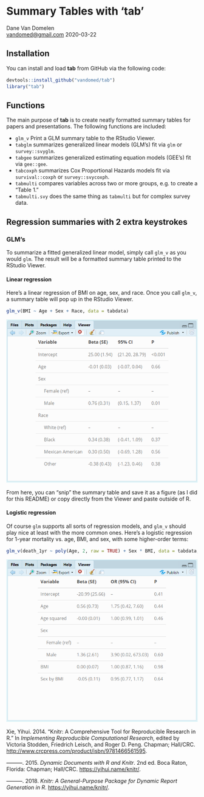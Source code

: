 Summary Tables with ‘tab’
================
Dane Van Domelen <br> <vandomed@gmail.com>
2020-03-22

<!-- README.md is generated from README.Rmd. Please edit that file -->

## Installation

You can install and load **tab** from GitHub via the following code:

``` r
devtools::install_github("vandomed/tab")
library("tab")
```

## Functions

The main purpose of **tab** is to create neatly formatted summary tables
for papers and presentations. The following functions are included:

  - `glm_v` Print a GLM summary table to the RStudio Viewer.
  - `tabglm` summarizes generalized linear models (GLM’s) fit via `glm`
    or `survey::svyglm`.
  - `tabgee` summarizes generalized estimating equation models (GEE’s)
    fit via `gee::gee`.
  - `tabcoxph` summarizes Cox Proportional Hazards models fit via
    `survival::coxph` or `survey::svycoxph`.
  - `tabmulti` compares variables across two or more groups, e.g. to
    create a “Table 1.”
  - `tabmulti.svy` does the same thing as `tabmulti` but for complex
    survey data.

## Regression summaries with 2 extra keystrokes

### GLM’s

To summarize a fitted generalized linear model, simply call `glm_v` as
you would `glm`. The result will be a formatted summary table printed to
the RStudio Viewer.

#### Linear regression

Here’s a linear regression of BMI on age, sex, and race. Once you call
`glm_v`, a summary table will pop up in the RStudio Viewer.

``` r
glm_v(BMI ~ Age + Sex + Race, data = tabdata)
```

![Figure](linear.PNG)

From here, you can “snip” the summary table and save it as a figure (as
I did for this README) or copy directly from the Viewer and paste
outside of R.

#### Logistic regression

Of course `glm` supports all sorts of regression models, and `glm_v`
should play nice at least with the more common ones. Here’s a logistic
regression for 1-year mortality vs. age, BMI, and sex, with some
higher-order terms:

``` r
glm_v(death_1yr ~ poly(Age, 2, raw = TRUE) + Sex * BMI, data = tabdata, family = binomial)
```

![Figure](logistic.PNG)

<!-- ## Exporting tables, e.g. to Word -->

<!-- All of the functions in **tab** have an argument called `print.html` which can  -->

<!-- be used to export tables to word processors. Setting `print.html = TRUE` will  -->

<!-- result in a HTML table being output to your current working directory. You can  -->

<!-- open the table (e.g. in Chrome) and copy/paste into your report. -->

<!-- ## Options for printing in R -->

<!-- I used **knitr**'s `kable` function for the examples here, but other approaches  -->

<!-- should also work (e.g. **xtable**'s `xtable` or **pandoc**'s `pandoc.table`). -->

<!-- ## References -->

<div id="refs" class="references">

<div id="ref-knitr3">

Xie, Yihui. 2014. “Knitr: A Comprehensive Tool for Reproducible Research
in R.” In *Implementing Reproducible Computational Research*, edited by
Victoria Stodden, Friedrich Leisch, and Roger D. Peng. Chapman;
Hall/CRC. <http://www.crcpress.com/product/isbn/9781466561595>.

</div>

<div id="ref-knitr2">

———. 2015. *Dynamic Documents with R and Knitr*. 2nd ed. Boca Raton,
Florida: Chapman; Hall/CRC. <https://yihui.name/knitr/>.

</div>

<div id="ref-knitr1">

———. 2018. *Knitr: A General-Purpose Package for Dynamic Report
Generation in R*. <https://yihui.name/knitr/>.

</div>

</div>
